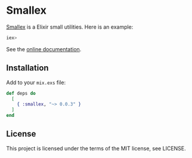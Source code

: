 # Smallex

[Smallex](https://hex.pm/packages/smallex) is a Elixir small utilities. Here is an example:

```elixir
iex> 

```

See the [online documentation](https://hexdocs.pm/smallex).

## Installation

Add to your ```mix.exs``` file:

```elixir
def deps do
  [
    { :smallex, "~> 0.0.3" }
  ]
end
```

## License
This project is licensed under the terms of the MIT license, see LICENSE.
